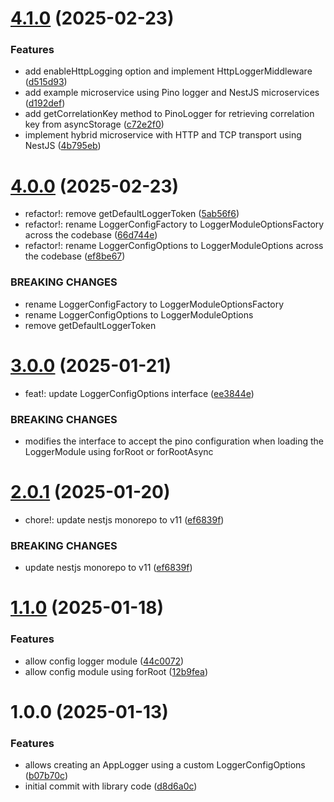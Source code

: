 # [4.1.0](https://github.com/aguirresabino/nestjs-logger/compare/v4.0.0...v4.1.0) (2025-02-23)


### Features

* add enableHttpLogging option and implement HttpLoggerMiddleware ([d515d93](https://github.com/aguirresabino/nestjs-logger/commit/d515d9353e4854f84ce5966b1c38167f5b14a2bc))
* add example microservice using Pino logger and NestJS microservices ([d192def](https://github.com/aguirresabino/nestjs-logger/commit/d192def4e9ffcfceb70214d74fc62dabbc7d7707))
* add getCorrelationKey method to PinoLogger for retrieving correlation key from asyncStorage ([c72e2f0](https://github.com/aguirresabino/nestjs-logger/commit/c72e2f0fc65a19fe280028342d98e982d3a16b7a))
* implement hybrid microservice with HTTP and TCP transport using NestJS ([4b795eb](https://github.com/aguirresabino/nestjs-logger/commit/4b795eba5a8eb1ebe957994ec6fb541c497ac2fe))

# [4.0.0](https://github.com/aguirresabino/nestjs-logger/compare/v3.0.0...v4.0.0) (2025-02-23)


* refactor!: remove getDefaultLoggerToken ([5ab56f6](https://github.com/aguirresabino/nestjs-logger/commit/5ab56f63679377f08789cbeff5c0baa99a4afc07))
* refactor!: rename LoggerConfigFactory to LoggerModuleOptionsFactory across the codebase ([66d744e](https://github.com/aguirresabino/nestjs-logger/commit/66d744e6a6f87576ee633a97fc739f6f04c40e7f))
* refactor!: rename LoggerConfigOptions to LoggerModuleOptions across the codebase ([ef8be67](https://github.com/aguirresabino/nestjs-logger/commit/ef8be672b73463f689213601bf6e3e354da7cc71))


### BREAKING CHANGES

* rename LoggerConfigFactory to LoggerModuleOptionsFactory
* rename LoggerConfigOptions to LoggerModuleOptions
* remove getDefaultLoggerToken

# [3.0.0](https://github.com/aguirresabino/nestjs-logger/compare/v2.0.1...v3.0.0) (2025-01-21)


* feat!: update LoggerConfigOptions interface ([ee3844e](https://github.com/aguirresabino/nestjs-logger/commit/ee3844ec0e130e66abc6cacae801a5db634b8066))


### BREAKING CHANGES

* modifies the interface to accept the
pino configuration when loading the LoggerModule using
forRoot or forRootAsync

# [2.0.1](https://github.com/aguirresabino/nestjs-logger/compare/v1.1.0...v2.0.1) (2025-01-20)


* chore!: update nestjs monorepo to v11 ([ef6839f](https://github.com/aguirresabino/nestjs-logger/commit/ef6839f2a455389f5207b2383391df3fa34cdaa0))


### BREAKING CHANGES

* update nestjs monorepo to v11 ([ef6839f](https://github.com/aguirresabino/nestjs-logger/commit/ef6839f2a455389f5207b2383391df3fa34cdaa0))

# [1.1.0](https://github.com/aguirresabino/nestjs-logger/compare/v1.0.0...v1.1.0) (2025-01-18)


### Features

* allow config logger module ([44c0072](https://github.com/aguirresabino/nestjs-logger/commit/44c0072420ad056c6835dbcb11a37604e2bdf78f))
* allow config module using forRoot ([12b9fea](https://github.com/aguirresabino/nestjs-logger/commit/12b9fea82d3d194afafa689197e388f04df6b4d5))

# 1.0.0 (2025-01-13)


### Features

* allows creating an AppLogger using a custom LoggerConfigOptions ([b07b70c](https://github.com/aguirresabino/nestjs-logger/commit/b07b70c84558cee915e008a616970e3118ebe52c))
* initial commit with library code ([d8d6a0c](https://github.com/aguirresabino/nestjs-logger/commit/d8d6a0c481cf64db18f83a86b725f85841277013))
